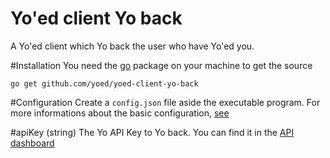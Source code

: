Yo'ed client Yo back
===================

A Yo'ed client which Yo back the user who have Yo'ed you.

#Installation
You need the [go](http://golang.org) package on your machine to get the source

`go get github.com/yoed/yoed-client-yo-back`

#Configuration
Create a `config.json` file aside the executable program.
For more informations about the basic configuration, [see](https://github.com/yoed/yoed-client-interface#yoed-client-interface)

#apiKey (string)
The Yo API Key to Yo back. You can find it in the [API dashboard](http://developer.justyo.co)
